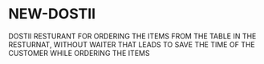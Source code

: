 # NEW-DOSTII
DOSTII RESTURANT FOR ORDERING THE ITEMS  FROM THE TABLE IN THE RESTURNAT, WITHOUT WAITER THAT LEADS TO SAVE THE TIME OF THE CUSTOMER WHILE ORDERING THE ITEMS 
